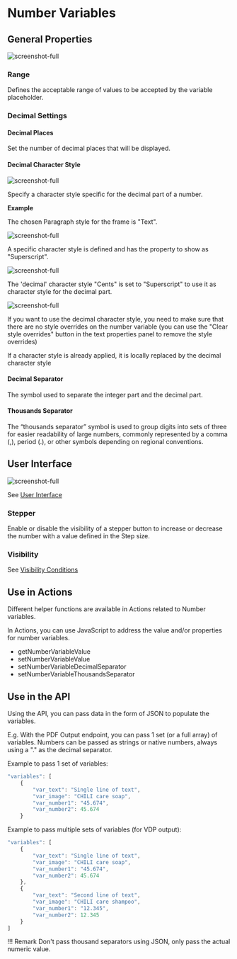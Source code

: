 # Number Variables

## General Properties

![screenshot-full](num3.png)

### Range

Defines the acceptable range of values to be accepted by the variable placeholder.

### Decimal Settings

#### Decimal Places

Set the number of decimal places that will be displayed.

#### Decimal Character Style

![screenshot-full](ds0.png)

Specify a character style specific for the decimal part of a number.

**Example**

The chosen Paragraph style for the frame is "Text".

![screenshot-full](ds1.png)

A specific character style is defined and has the property to show as "Superscript".

![screenshot-full](ds2.png)

The 'decimal' character style "Cents" is set to "Superscript" to use it as character style for the decimal part.

![screenshot-full](ds3.png)

If you want to use the decimal character style, you need to make sure that there are no style overrides on the number variable (you can use the "Clear style overrides" button in the text properties panel to remove the style overrides)

If a character style is already applied, it is locally replaced by the decimal character style


#### Decimal Separator

The symbol used to separate the integer part and the decimal part.

#### Thousands Separator

The “thousands separator” symbol is used to group digits into sets of three for easier readability of large numbers, commonly represented by a comma (,), period (.), or other symbols depending on regional conventions.

## User Interface

![screenshot-full](num4.png)

See [User Interface](../../template-variables/define/#user-interface)

### Stepper

Enable or disable the visibility of a stepper button to increase or decrease the number with a value defined in the Step size.

### Visibility

See [Visibility Conditions](../../template-variables/visibility/)

## Use in Actions

Different helper functions are available in Actions related to Number variables.

In Actions, you can use JavaScript to address the value and/or properties for number variables.

- getNumberVariableValue
- setNumberVariableValue
- setNumberVariableDecimalSeparator
- setNumberVariableThousandsSeparator

## Use in the API

Using the API, you can pass data in the form of JSON to populate the variables.

E.g. With the PDF Output endpoint, you can pass 1 set (or a full array) of variables. Numbers can be passed as strings or native numbers, always using a "." as the decimal separator.

Example to pass 1 set of variables:

``` js
"variables": [
    {
        "var_text": "Single line of text",
        "var_image": "CHILI care soap",
        "var_number1": "45.674",
        "var_number2": 45.674
    }
```
Example to pass multiple sets of variables (for VDP output):

``` js
"variables": [
    {
        "var_text": "Single line of text",
        "var_image": "CHILI care soap",
        "var_number1": "45.674",
        "var_number2": 45.674
    },
    {
        "var_text": "Second line of text",
        "var_image": "CHILI care shampoo",
        "var_number1": "12.345",
        "var_number2": 12.345
    }
]
```

!!! Remark
    Don't pass thousand separators using JSON, only pass the actual numeric value.
